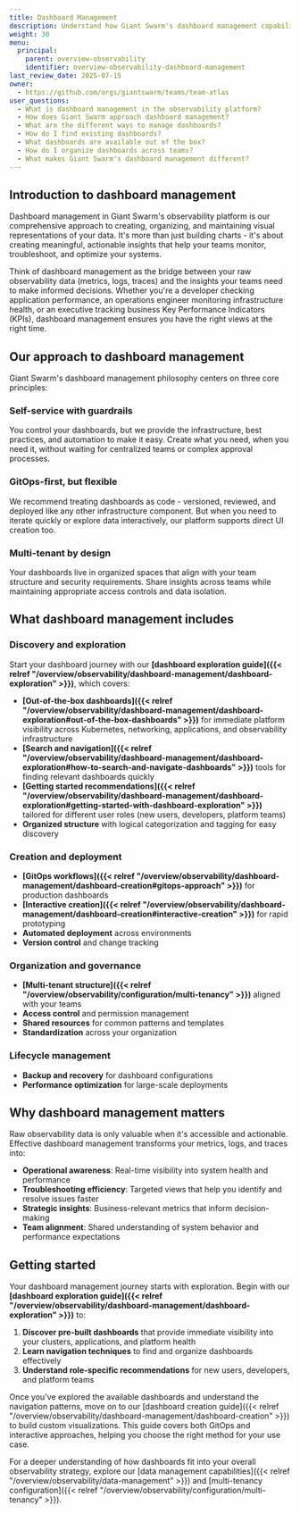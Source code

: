 ```yaml
---
title: Dashboard Management
description: Understand how Giant Swarm's dashboard management capabilities help you create, organize, and maintain custom visualizations for your observability data.
weight: 30
menu:
  principal:
    parent: overview-observability
    identifier: overview-observability-dashboard-management
last_review_date: 2025-07-15
owner:
  - https://github.com/orgs/giantswarm/teams/team-atlas
user_questions:
  - What is dashboard management in the observability platform?
  - How does Giant Swarm approach dashboard management?
  - What are the different ways to manage dashboards?
  - How do I find existing dashboards?
  - What dashboards are available out of the box?
  - How do I organize dashboards across teams?
  - What makes Giant Swarm's dashboard management different?
---
```


## Introduction to dashboard management

Dashboard management in Giant Swarm's observability platform is our comprehensive approach to creating, organizing, and maintaining visual representations of your data. It's more than just building charts - it's about creating meaningful, actionable insights that help your teams monitor, troubleshoot, and optimize your systems.

Think of dashboard management as the bridge between your raw observability data (metrics, logs, traces) and the insights your teams need to make informed decisions. Whether you're a developer checking application performance, an operations engineer monitoring infrastructure health, or an executive tracking business Key Performance Indicators (KPIs), dashboard management ensures you have the right views at the right time.

## Our approach to dashboard management

Giant Swarm's dashboard management philosophy centers on three core principles:

### Self-service with guardrails

You control your dashboards, but we provide the infrastructure, best practices, and automation to make it easy. Create what you need, when you need it, without waiting for centralized teams or complex approval processes.

### GitOps-first, but flexible

We recommend treating dashboards as code - versioned, reviewed, and deployed like any other infrastructure component. But when you need to iterate quickly or explore data interactively, our platform supports direct UI creation too.

### Multi-tenant by design

Your dashboards live in organized spaces that align with your team structure and security requirements. Share insights across teams while maintaining appropriate access controls and data isolation.

## What dashboard management includes

### Discovery and exploration

Start your dashboard journey with our **[dashboard exploration guide]({{< relref "/overview/observability/dashboard-management/dashboard-exploration" >}})**, which covers:

- **[Out-of-the-box dashboards]({{< relref "/overview/observability/dashboard-management/dashboard-exploration#out-of-the-box-dashboards" >}})** for immediate platform visibility across Kubernetes, networking, applications, and observability infrastructure
- **[Search and navigation]({{< relref "/overview/observability/dashboard-management/dashboard-exploration#how-to-search-and-navigate-dashboards" >}})** tools for finding relevant dashboards quickly
- **[Getting started recommendations]({{< relref "/overview/observability/dashboard-management/dashboard-exploration#getting-started-with-dashboard-exploration" >}})** tailored for different user roles (new users, developers, platform teams)
- **Organized structure** with logical categorization and tagging for easy discovery

### Creation and deployment

- **[GitOps workflows]({{< relref "/overview/observability/dashboard-management/dashboard-creation#gitops-approach" >}})** for production dashboards
- **[Interactive creation]({{< relref "/overview/observability/dashboard-management/dashboard-creation#interactive-creation" >}})** for rapid prototyping
- **Automated deployment** across environments
- **Version control** and change tracking

### Organization and governance

- **[Multi-tenant structure]({{< relref "/overview/observability/configuration/multi-tenancy" >}})** aligned with your teams
- **Access control** and permission management
- **Shared resources** for common patterns and templates
- **Standardization** across your organization

### Lifecycle management

- **Backup and recovery** for dashboard configurations
- **Performance optimization** for large-scale deployments

## Why dashboard management matters

Raw observability data is only valuable when it's accessible and actionable. Effective dashboard management transforms your metrics, logs, and traces into:

- **Operational awareness**: Real-time visibility into system health and performance
- **Troubleshooting efficiency**: Targeted views that help you identify and resolve issues faster
- **Strategic insights**: Business-relevant metrics that inform decision-making
- **Team alignment**: Shared understanding of system behavior and performance expectations

## Getting started

Your dashboard management journey starts with exploration. Begin with our **[dashboard exploration guide]({{< relref "/overview/observability/dashboard-management/dashboard-exploration" >}})** to:

1. **Discover pre-built dashboards** that provide immediate visibility into your clusters, applications, and platform health
2. **Learn navigation techniques** to find and organize dashboards effectively
3. **Understand role-specific recommendations** for new users, developers, and platform teams

Once you've explored the available dashboards and understand the navigation patterns, move on to our [dashboard creation guide]({{< relref "/overview/observability/dashboard-management/dashboard-creation" >}}) to build custom visualizations. This guide covers both GitOps and interactive approaches, helping you choose the right method for your use case.

For a deeper understanding of how dashboards fit into your overall observability strategy, explore our [data management capabilities]({{< relref "/overview/observability/data-management" >}}) and [multi-tenancy configuration]({{< relref "/overview/observability/configuration/multi-tenancy" >}}).
